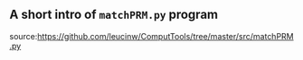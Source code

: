 ## A short intro of `matchPRM.py` program
source:https://github.com/leucinw/ComputTools/tree/master/src/matchPRM.py
